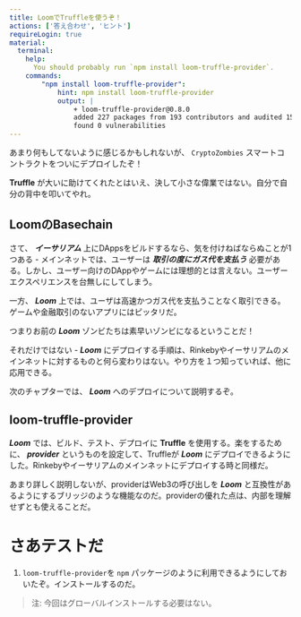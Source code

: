 ```yaml
---
title: LoomでTruffleを使うぞ！
actions: ['答え合わせ', 'ヒント']
requireLogin: true
material:
  terminal:
    help:
      You should probably run `npm install loom-truffle-provider`.
    commands:
        "npm install loom-truffle-provider":
            hint: npm install loom-truffle-provider
            output: |
                + loom-truffle-provider@0.8.0
                added 227 packages from 193 contributors and audited 158456 packages in 50.265s
                found 0 vulnerabilities
---
```


あまり何もしてないように感じるかもしれないが、 `CryptoZombies` スマートコントラクトをついにデプロイしたぞ！

**Truffle** が大いに助けてくれたとはいえ、決して小さな偉業ではない。自分で自分の背中を叩いてやれ。


## LoomのBasechain

さて、 **_イーサリアム_** 上にDAppsをビルドするなら、気を付けねばならぬことが1つある - メインネットでは、ユーザーは **_取引の度にガス代を支払う_** 必要がある。しかし、ユーザー向けのDAppやゲームには理想的とは言えない。ユーザーエクスペリエンスを台無しにしてしまう。

一方、 **_Loom_** 上では、ユーザは高速かつガス代を支払うことなく取引できる。ゲームや金融取引のないアプリにはピッタリだ。

つまりお前の **_Loom_** ゾンビたちは素早いゾンビになるということだ！

それだけではない - **_Loom_** にデプロイする手順は、Rinkebyやイーサリアムのメインネットに対するものと何ら変わりはない。やり方を１つ知っていれば、他に応用できる。

次のチャプターでは、 **_Loom_** へのデプロイについて説明するぞ。

## loom-truffle-provider

**_Loom_** では、ビルド、テスト、デプロイに **Truffle** を使用する。楽をするために、 **_provider_** というものを設定して、Truffleが **_Loom_** にデプロイできるようにした。Rinkebyやイーサリアムのメインネットにデプロイする時と同様だ。

あまり詳しく説明しないが、providerはWeb3の呼び出しを **_Loom_** と互換性があるようにするブリッジのような機能なのだ。providerの優れた点は、内部を理解せずとも使えることだ。

# さあテストだ

1. `loom-truffle-provider`を `npm` パッケージのように利用できるようにしておいたぞ。インストールするのだ。

 > 注: 今回はグローバルインストールする必要はない。
